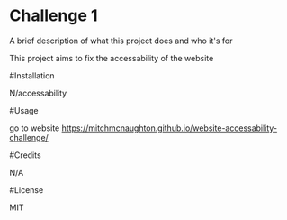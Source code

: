 # Challenge 1

A brief description of what this project does and who it's for

This project aims to fix the accessability of the website 


#Installation 

N/accessability


#Usage

go to website https://mitchmcnaughton.github.io/website-accessability-challenge/




#Credits

N/A


#License

MIT


